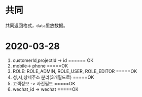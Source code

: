 # 共同
共同返回格式，`data`里放数据。


# 2020-03-28
1. customerId,projectId -> id  ======  OK
2. mobile-> phone  =====OK
3. ROLE: ROLE_ADMIN, ROLE_USER, ROLE_EDITOR  =====OK
4. 성,시,상세주소 분리(3개필드로) =====OK
5. 고객정보 -> 사진필드  =====OK
6. wechat_id -> wechat  =====OK


